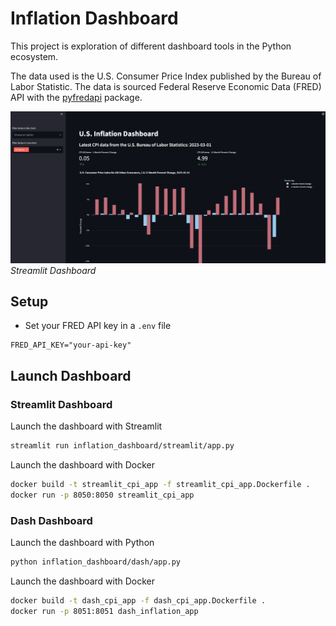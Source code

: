# Inflation Dashboard

This project is exploration of different dashboard tools in the Python ecosystem.

The data used is the U.S. Consumer Price Index published by the Bureau of Labor Statistic. The data is sourced Federal Reserve Economic Data (FRED) API with the [pyfredapi](https://github.com/gw-moore/pyfredapi) package.

![streamlit_example](_static/streamlit_example.png)
*Streamlit Dashboard*

## Setup

- Set your FRED API key in a `.env` file

```
FRED_API_KEY="your-api-key"
```

## Launch Dashboard

### Streamlit Dashboard

Launch the dashboard with Streamlit

```bash
streamlit run inflation_dashboard/streamlit/app.py
```

Launch the dashboard with Docker

```bash
docker build -t streamlit_cpi_app -f streamlit_cpi_app.Dockerfile .
docker run -p 8050:8050 streamlit_cpi_app
```


### Dash Dashboard

Launch the dashboard with Python

```bash
python inflation_dashboard/dash/app.py
```

Launch the dashboard with Docker

```bash
docker build -t dash_cpi_app -f dash_cpi_app.Dockerfile .
docker run -p 8051:8051 dash_inflation_app
```

